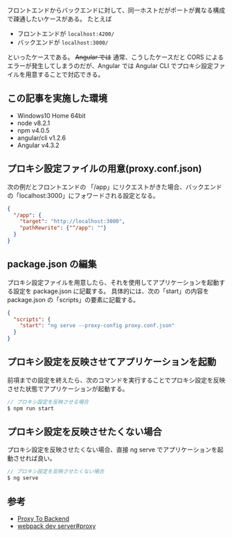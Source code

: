フロントエンドからバックエンドに対して、同一ホストだがポートが異なる構成で疎通したいケースがある。
たとえば

* フロントエンドが ```localhost:4200/```
* バックエンドが ```localhost:3000/```

といったケースである。
~~Angular では~~ 通常、こうしたケースだと CORS によるエラーが発生してしまうのだが、Angular では Angular CLI でプロキシ設定ファイルを用意することで対応できる。

## この記事を実施した環境

* Windows10 Home 64bit
* node v8.2.1
* npm v4.0.5
* angular/cli v1.2.6
* Angular v4.3.2

## プロキシ設定ファイルの用意(proxy.conf.json)

次の例だとフロントエンドの 「/app」にリクエストがきた場合、バックエンドの「localhost:3000」にフォワードされる設定となる。

```json:proxy.conf.json
{
  "/app": {
    "target": "http://localhost:3000",
    "pathRewrite": {"^/app": ""}
  }
}
```

## package.json の編集
プロキシ設定ファイルを用意したら、それを使用してアプリケーションを起動する設定を package.json に記載する。
具体的には、次の「start」の内容を package.json の「scripts」の要素に記載する。

```json:package.json
{
  "scripts": {
    "start": "ng serve --proxy-config proxy.conf.json"
  }
}
```

## プロキシ設定を反映させてアプリケーションを起動

前項までの設定を終えたら、次のコマンドを実行することでプロキシ設定を反映させた状態でアプリケーションが起動する。

```js
// プロキシ設定を反映させる場合
$ npm run start
```

## プロキシ設定を反映させたくない場合

プロキシ設定を反映させたくない場合、直接 ng serve でアプリケーションを起動させれば良い。

```js
// プロキシ設定を反映させたくない場合
$ ng serve
```

## 参考

* [Proxy To Backend](https://github.com/angular/angular-cli/blob/master/docs/documentation/stories/proxy.md)
* [webpack dev server#proxy](https://github.com/webpack/docs/wiki/webpack-dev-server#proxy)
